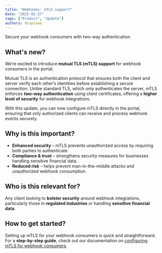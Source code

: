```yaml
---
title: "Webhooks: mTLS support"
date: "2025-02-27"
tags: ["Product", "Update"]
authors: dcoplowe
---
```


Secure your webhook consumers with two-way authentication.

<!--truncate-->

## What's new?  

We’re excited to introduce **mutual TLS (mTLS) support** for webhook consumers in the portal.  

Mutual TLS is an authentication protocol that ensures both the client and server verify each other’s identities before establishing a secure connection. Unlike standard TLS, which only authenticates the server, mTLS enforces **two-way authentication** using client certificates, offering a **higher level of security** for webhook integrations.

With this update, you can now configure mTLS directly in the portal, ensuring that only authorized clients can receive and process webhook events securely.

## Why is this important?  

- **Enhanced security** – mTLS prevents unauthorized access by requiring both parties to authenticate.  
- **Compliance & trust** – strengthens security measures for businesses handling sensitive financial data.  
- **Reduced risk** – helps prevent man-in-the-middle attacks and unauthorized webhook consumption.  

## Who is this relevant for?  

Any client looking to **bolster security** around webhook integrations, particularly those in **regulated industries** or handling **sensitive financial data**.

## How to get started?  

Setting up mTLS for your webhook consumers is quick and straightforward.
For a **step-by-step guide**, check out our documentation on [configuring mTLS for webhook consumers](/using-the-api/webhooks/create-consumer#configure-mutual-tls-mtls).